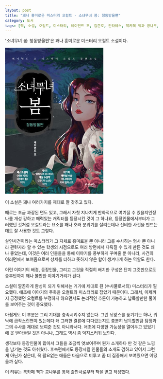 ```yaml
---
layout: post
title: "꽤나 흥미로운 미스터리 오컬트 - 소녀무녀 봄: 청동방울편"
category: 도서
tags: [책, 소설, 오컬트, 미스터리, 레이먼드 조, 김준호, 안타레스, 북카페 책과 콩나무, 서평]
---
```


'소녀무녀 봄: 청동방울편'은
꽤나 흥미로운 미스터리 오컬트 소설이다.

![표지](/images/shaman-girl-spring-1-book-h480.jpg)

이 소설은 꽤나 여러가지를 제대로 잘 갖추고 있다.

때로는 조금 과장된 면도 있고, 그래서 자칫 지나치게 만화적으로 여겨질 수 있을지언정
나름 개성 강하고 매력있는 캐릭터를 등장시킨 것이 그 하나요,
등장인물에서부터가 그러했던 것처럼 오컬트라는 요소를
꽤나 호러 분위기를 살리는데나 신비한 사건을 만드는데도 잘 사용한 것도 그렇다.

살인사건이라는 미스터리가 그 자체로 흥미로울 뿐 아니라
그를 수사하는 형사 뿐 아니라 관련자라 할 수 있는 학생의 시점으로도
여러 방면에서 다뤄질 수 있게 만든 것도 꽤나 좋았는데,
이것은 여러 인물들을 통해 이야기를 풍부하게 꾸며줄 뿐 아니라,
사건의 여러면에서 보여줌으로써 상세를 더하고
뜻하지 않은 합이 생겨나게 하는 역할도 한다.

이런 이야기의 배경, 등장인물, 그리고 그것을 적절히 배치한 구성은
단지 그것만으로도 중후반까지 꽤나 볼만한 이야기거리가 된다.

소설이 깔끔하게 완성이 되기 위해서는 거기에 제대로 된 (수사물로서의) 미스터리가 필요했다.
애초에 이야기의 주축을 오컬트와 미스터리로 잡았기 때문이다.
그래서, 이제까지 긍정했던 오컬트를 부정하지 않으면서도
논리적인 추론이 가능하고 납득할만한 풀이를 보여주는 것이 중요했다.

아쉽게도 이 부분은 그리 기대를 충족시켜주지 않는다.
그런 뉘앙스를 풍기기는 하나,
워낙에 급작스런면이 있는데다
왜 그러한 결론에 다다랐는지도 충분히 납득할만큼
탐정과 그의 수사를 제대로 보여준 것도 아니라서다.
애초에 다양한 가능성을 열어두고 있었기에 못 받아들일 것은 아니나,
그래도 역시 좀 억지스러워 보인다.

생각보다 등장인물이 많아서
그들을 조금씩 엿보여주며 뭔가 소개하다 만 것 같은 느낌을 남기는 것도 아쉬웠다.
후속편에서도 등장시킬 인물들의 소개도 겸하고 있어서 그런 게 아닌가 싶은데,
꼭 필요없는 애들은 다음으로 미루고 좀 더 집중해서 보여줬으면 어땠을까 싶다.



<div class="im im-info">
이 리뷰는 북카페 책과 콩나무를 통해 출판사로부터 책을 받고 작성했다.
</div>
